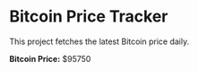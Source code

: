 # Bitcoin Price Tracker

This project fetches the latest Bitcoin price daily.

**Bitcoin Price:** $95750
